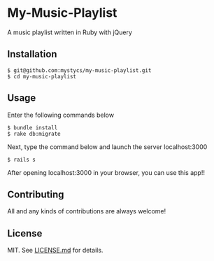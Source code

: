 # My-Music-Playlist

A music playlist written in Ruby with jQuery

## Installation

   ```
   $ git@github.com:mystycs/my-music-playlist.git
   $ cd my-music-playlist
   ```

## Usage

Enter the following commands below

   ```
   $ bundle install
   $ rake db:migrate
   ```

Next, type the command below and launch the server localhost:3000

   ```
   $ rails s
   ```

After opening localhost:3000 in your browser, you can use this app!!


## Contributing

All and any kinds of contributions are always welcome!

## License

MIT. See [LICENSE.md](https://github.com/mystycs/my-music-playlist/blob/master/LICENSE) for details.
